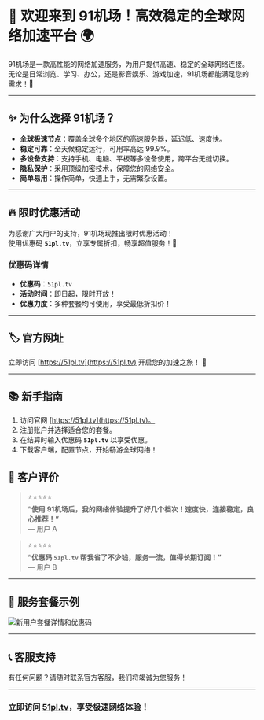 # 🚀 欢迎来到 91机场！高效稳定的全球网络加速平台 🌍

91机场是一款高性能的网络加速服务，为用户提供高速、稳定的全球网络连接。无论是日常浏览、学习、办公，还是影音娱乐、游戏加速，91机场都能满足您的需求！🎉

---

## **✨ 为什么选择 91机场？**

- **全球极速节点**：覆盖全球多个地区的高速服务器，延迟低、速度快。
- **稳定可靠**：全天候稳定运行，可用率高达 99.9%。
- **多设备支持**：支持手机、电脑、平板等多设备使用，跨平台无缝切换。
- **隐私保护**：采用顶级加密技术，保障您的网络安全。
- **简单易用**：操作简单，快速上手，无需繁杂设置。

---

## **🔥 限时优惠活动**

为感谢广大用户的支持，91机场现推出限时优惠活动！  
使用优惠码 **`51pl.tv`**，立享专属折扣，畅享超值服务！🎁

### **优惠码详情**
- **优惠码**：`51pl.tv`
- **活动时间**：即日起，限时开放！
- **优惠力度**：多种套餐均可使用，享受最低折扣价！

---

## **🏷️ 官方网址**

立即访问 [https://51pl.tv](https://51pl.tv) 开启您的加速之旅！ 🚀

---

## **📚 新手指南**

1. 访问官网 [https://51pl.tv](https://51pl.tv)。
2. 注册账户并选择适合您的套餐。
3. 在结算时输入优惠码 **`51pl.tv`** 以享受优惠。
4. 下载客户端，配置节点，开始畅游全球网络！




## **💬 客户评价**

> ⭐⭐⭐⭐⭐  
> **“使用 91机场后，我的网络体验提升了好几个档次！速度快，连接稳定，良心推荐！”**  
> — 用户 A

> ⭐⭐⭐⭐⭐  
> **“优惠码 `51pl.tv` 帮我省了不少钱，服务一流，值得长期订阅！”**  
> — 用户 B

---

## **📸 服务套餐示例**

![新用户套餐详情和优惠码](https://github.com/user-attachments/assets/1c2bf4a0-bfb2-4fbd-9b44-5a7c3270037b)

---

## **📞 客服支持**

有任何问题？请随时联系官方客服，我们将竭诚为您服务！

---

### **立即访问 [51pl.tv](https://51pl.tv)，享受极速网络体验！**
